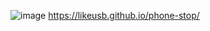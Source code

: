 ![image](https://github.com/user-attachments/assets/d5b6754f-9d1a-424b-8f91-cc23a6a12059)
https://likeusb.github.io/phone-stop/
